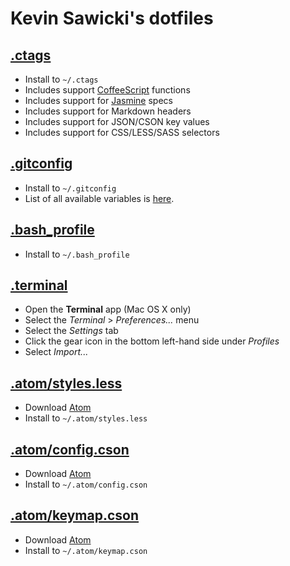 # Kevin Sawicki's dotfiles

## [.ctags](https://raw.github.com/kevinsawicki/dotfiles/master/.ctags)

  * Install to `~/.ctags`
  * Includes support [CoffeeScript](http://coffeescript.org/) functions
  * Includes support for [Jasmine](http://pivotal.github.com/jasmine/) specs
  * Includes support for Markdown headers
  * Includes support for JSON/CSON key values
  * Includes support for CSS/LESS/SASS selectors

## [.gitconfig](https://raw.github.com/kevinsawicki/dotfiles/master/.gitconfig)

  * Install to `~/.gitconfig`
  * List of all available variables is [here](http://git-scm.com/docs/git-config#_variables).

## [.bash_profile](https://raw.github.com/kevinsawicki/dotfiles/master/.bash_profile)

  * Install to `~/.bash_profile`

## [.terminal](https://raw.github.com/kevinsawicki/dotfiles/master/.terminal)

  * Open the **Terminal** app (Mac OS X only)
  * Select the *Terminal* > *Preferences...* menu
  * Select the *Settings* tab
  * Click the gear icon in the bottom left-hand side under *Profiles*
  * Select *Import...*

## [.atom/styles.less](https://raw.github.com/kevinsawicki/dotfiles/master/.atom/styles.less)

  * Download [Atom](https://atom.io)
  * Install to `~/.atom/styles.less`

## [.atom/config.cson](https://raw.github.com/kevinsawicki/dotfiles/master/.atom/config.cson)

  * Download [Atom](https://atom.io)
  * Install to `~/.atom/config.cson`

## [.atom/keymap.cson](https://raw.github.com/kevinsawicki/dotfiles/master/.atom/keymap.cson)

  * Download [Atom](https://atom.io)
  * Install to `~/.atom/keymap.cson`
